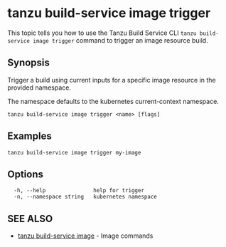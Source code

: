 # tanzu build-service image trigger

This topic tells you how to use the Tanzu Build Service CLI `tanzu build-service image trigger`
command to trigger an image resource build.

## Synopsis

Trigger a build using current inputs for a specific image resource in the provided namespace.

The namespace defaults to the kubernetes current-context namespace.

```console
tanzu build-service image trigger <name> [flags]
```

## Examples

```console
tanzu build-service image trigger my-image
```

## Options

```console
  -h, --help               help for trigger
  -n, --namespace string   kubernetes namespace
```

## SEE ALSO

* [tanzu build-service image](tanzu_build-service_image.hbs.md)	 - Image commands
